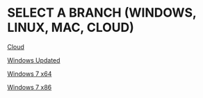 # SELECT A BRANCH (WINDOWS, LINUX, MAC, CLOUD)

<a href="https://github.com/jesusgarcia149/os-for-developement/tree/Cloud">Cloud</a>
</br>

<a href="https://github.com/jesusgarcia149/os-for-developement/tree/Windows-Updated">Windows Updated</a>

<a href="https://github.com/jesusgarcia149/os-for-developement/tree/Windows-7-x64">Windows 7 x64</a>

<a href="https://github.com/jesusgarcia149/os-for-developement/tree/Windows-7-x86">Windows 7 x86</a>
